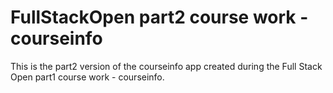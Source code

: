 # FullStackOpen part2 course work - courseinfo

This is the part2 version of the courseinfo app created during the Full Stack Open part1 course work - courseinfo.
